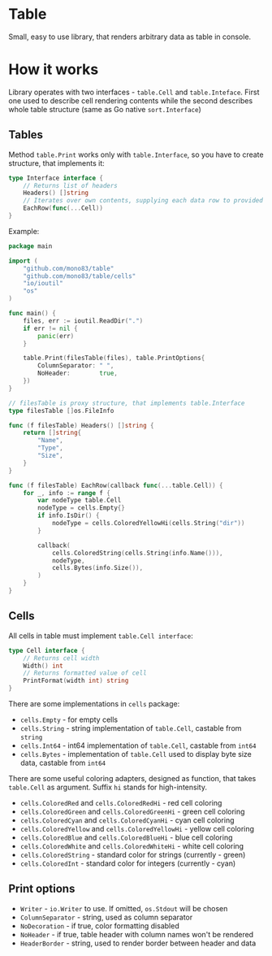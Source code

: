 # Table 

Small, easy to use library, that renders arbitrary data as table in console.


# How it works
 
Library operates with two interfaces - `table.Cell` and `table.Inteface`. First one used to describe cell rendering 
contents while the second describes whole table structure (same as Go native `sort.Interface`)

## Tables

Method `table.Print` works only with `table.Interface`, so you have to create structure, that implements it:

```go
type Interface interface {
	// Returns list of headers
	Headers() []string
	// Iterates over own contents, supplying each data row to provided callback function
	EachRow(func(...Cell))
}
```

Example: 
```go
package main

import (
	"github.com/mono83/table"
	"github.com/mono83/table/cells"
	"io/ioutil"
	"os"
)

func main() {
	files, err := ioutil.ReadDir(".")
	if err != nil {
		panic(err)
	}

	table.Print(filesTable(files), table.PrintOptions{
		ColumnSeparator: " ",
		NoHeader:        true,
	})
}

// filesTable is proxy structure, that implements table.Interface
type filesTable []os.FileInfo

func (f filesTable) Headers() []string {
	return []string{
		"Name",
		"Type",
		"Size",
	}
}

func (f filesTable) EachRow(callback func(...table.Cell)) {
	for _, info := range f {
		var nodeType table.Cell
		nodeType = cells.Empty{}
		if info.IsDir() {
			nodeType = cells.ColoredYellowHi(cells.String("dir"))
		}

		callback(
			cells.ColoredString(cells.String(info.Name())),
			nodeType,
			cells.Bytes(info.Size()),
		)
	}
}
```


## Cells 

All cells in table must implement `table.Cell interface`:

```go
type Cell interface {
	// Returns cell width
	Width() int
	// Returns formatted value of cell
	PrintFormat(width int) string
}
```

There are some implementations in `cells` package:

* `cells.Empty` - for empty cells
* `cells.String` - string implementation of `table.Cell`, castable from `string`
* `cells.Int64` - int64 implementation of `table.Cell`, castable from `int64`
* `cells.Bytes` - implementation of `table.Cell` used to display byte size data, castable from `int64`

There are some useful coloring adapters, designed as function, that takes `table.Cell` as argument. Suffix `hi`
stands for high-intensity.

* `cells.ColoredRed` and `cells.ColoredRedHi` - red cell coloring
* `cells.ColoredGreen` and `cells.ColoredGreenHi` - green cell coloring
* `cells.ColoredCyan` and `cells.ColoredCyanHi` - cyan cell coloring
* `cells.ColoredYellow` and `cells.ColoredYellowHi` - yellow cell coloring
* `cells.ColoredBlue` and `cells.ColoredBlueHi` - blue cell coloring
* `cells.ColoredWhite` and `cells.ColoredWhiteHi` - white cell coloring
* `cells.ColoredString` - standard color for strings (currently - green)
* `cells.ColoredInt` - standard color for integers (currently - cyan)


## Print options

* `Writer` - `io.Writer` to use. If omitted, `os.Stdout` will be chosen
* `ColumnSeparator` - string, used as column separator
* `NoDecoration` - if true, color formatting disabled
* `NoHeader` - if true, table header with column names won't be rendered
* `HeaderBorder` - string, used to render border between header and data